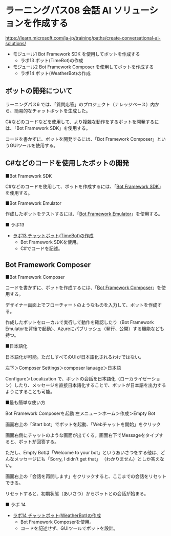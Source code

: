 # ラーニングパス08 会話 AI ソリューションを作成する

https://learn.microsoft.com/ja-jp/training/paths/create-conversational-ai-solutions/

- モジュール1 Bot Framework SDK を使用してボットを作成する
  - ラボ13 ボット(TimeBot)の作成
- モジュール2 Bot Framework Composer を使用してボットを作成する
  - ラボ14 ボット(WeatherBot)の作成


## ボットの開発について

ラーニングパス6 では、「質問応答」のプロジェクト（ナレッジベース）内から、簡易的なチャットボットを生成した。

C#などのコードなどを使用して、より複雑な動作をするボットを開発するには、「Bot Framework SDK」を使用する。

コードを書かずに、ボットを開発するには、「Bot Framework Composer」というGUIツールを使用する。

## C#などのコードを使用したボットの開発

■Bot Framework SDK

C#などのコードを使用して、ボットを作成するには、「[Bot Framework SDK](https://github.com/microsoft/botframework-sdk)」を使用する。

■Bot Framework Emulator

作成したボットをテストするには、「[Bot Framework Emulator](https://github.com/microsoft/BotFramework-Emulator)」を使用する。

■ ラボ13

- [ラボ13 チャットボット(TimeBot)の作成](lab13.md)
  - Bot Framework SDKを使用。
  - C#でコードを記述。

## Bot Framework Composer

■Bot Framework Composer

コードを書かずに、ボットを作成するには、「[Bot Framework Composer](https://github.com/microsoft/BotFramework-Composer)」を使用する。


デザイナー画面上でフローチャートのようなものを入力して、ボットを作成する。

作成したボットをローカルで実行して動作を確認したり（Bot Framework Emulatorを背後で起動）、Azureにパブリッシュ（発行、公開）する機能なども持つ。


■日本語化

日本語化が可能。ただしすべてのUIが日本語化されるわけではない。

左下＞Composer Settings＞composer lanuage＞日本語

Configure＞Localization で、ボットの会話を日本語化（ローカライゼーション）したり、メッセージを直接日本語化することで、ボットが日本語を出力するようにすることも可能。


■最も簡単な使い方

Bot Framework Composerを起動
左メニュー＞ホーム＞作成＞Empty Bot

画面右上の「Start bot」でボットを起動、「Webチャットを開始」をクリック

画面右側にチャットのような画面が出てくる。画面右下でMessageをタイプすると、ボットが回答する。

ただし、Empty Botは「Welcome to your bot」というあいさつをする他は、どんなメッセージにも「Sorry, I didn't get that」
（わかりません）としか答えない。

画面右上の「会話を再開します」をクリックすると、ここまでの会話をリセットできる。

リセットすると、初期状態（あいさつ）からボットとの会話が始まる。

■ ラボ 14

- [ラボ14 チャットボット(WeatherBot)の作成](lab14.md)
  - Bot Framework Composerを使用。
  - コードを記述せず、GUIツールでボットを設計。

